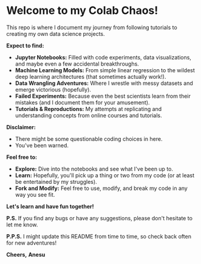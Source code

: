 # Welcome to my Colab Chaos!

This repo is where I document my journey from following tutorials to creating my own data science projects. 

**Expect to find:**

* **Jupyter Notebooks:** Filled with code experiments, data visualizations, and maybe even a few accidental breakthroughs. 
* **Machine Learning Models:** From simple linear regression to the wildest deep learning architectures (that sometimes actually work!).
* **Data Wrangling Adventures:** Where I wrestle with messy datasets and emerge victorious (hopefully).
* **Failed Experiments:** Because even the best scientists learn from their mistakes (and I document them for your amusement).
* **Tutorials & Reproductions:** My attempts at replicating and understanding concepts from online courses and tutorials.

**Disclaimer:** 

* There might be some questionable coding choices in here. 
* You've been warned.

**Feel free to:**

* **Explore:** Dive into the notebooks and see what I've been up to.
* **Learn:** Hopefully, you'll pick up a thing or two from my code (or at least be entertained by my struggles).
* **Fork and Modify:** Feel free to use, modify, and break my code in any way you see fit. 

**Let's learn and have fun together!**

**P.S.** If you find any bugs or have any suggestions, please don't hesitate to let me know. 

**P.P.S.** I might update this README from time to time, so check back often for new adventures!

**Cheers,**
**Anesu**
